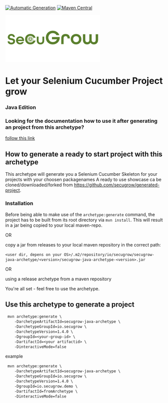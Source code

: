 [![Automatic Generation](https://github.com/secugrow/java-archetype/actions/workflows/main.yml/badge.svg?branch=main)](https://github.com/secugrow/java-archetype/actions/workflows/generate_archetype_output.yml)
[![Maven Central](https://maven-badges.herokuapp.com/maven-central/io.secugrow/secugrow-java-archetype/badge.svg)](https://maven-badges.herokuapp.com/maven-central/io.secugrow/secugrow-kotlin-archetype)


![SeCuGrow Logo](/docs/pics/SeCuGrow_Logo_300x150.png)
# Let your Selenium Cucumber Project grow
### Java Edition

### Looking for the documentation how to use it after generating an project from this archetype?
[follow this link](src/main/resources/archetype-resources/README.md)


## How to generate a ready to start project with this archetype

This archetype will generate you a Selenium Cucumber Skeleton for your projects with your choosen packagenames
A ready to use showcase ca be cloned/downloaded/forked from https://github.com/secugrow/generated-project.

### Installation
Before being able to make use of the `archetype:generate` command, the project has to be built from its root directory
via `mvn install`. This will result in a jar being copied to your local maven-repo.

OR

copy a jar from releases to your local maven repository in the correct path:

    <user dir, depens on your OS>/.m2/repository/io/secugrow/secugrow-java-archetype/<version>/secugrow-java-archetype-<version>.jar

OR

using a release archetype from a maven repository

You're all set - feel free to use the archetype.


## Use this archetype to generate a project

     mvn archetype:generate \  
        -DarchetypeArtifactId=secugrow-java-archetype \
        -DarchetypeGroupId=io.secugrow \
        -DarchetypeVersion=1.4.0 \
        -DgroupId=<your-group-id> \
        -DartifactId=<your artifactid> \
        -DinteractiveMode=false


example

     mvn archetype:generate \  
        -DarchetypeArtifactId=secugrow-java-archetype \
        -DarchetypeGroupId=io.secugrow \
        -DarchetypeVersion=1.4.0 \
        -DgroupId=io.secugrow.demo \
        -DartifactId=fromArchetype \
        -DinteractiveMode=false
